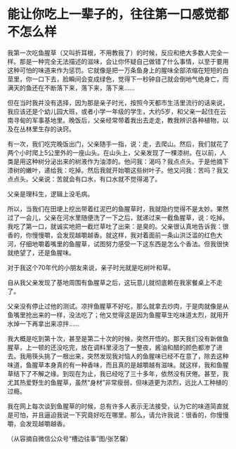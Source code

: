 # 能让你吃上一辈子的，往往第一口感觉都不怎么样

我第一次吃鱼腥草（又叫折耳根，不用教我了）的时候，反应和绝大多数人完全一样。那是一种完全无法描述的滋味，会让你怀疑自己做错了什么事情，以至于要用这种可怕的味道来作为惩罚。它就像是把一万条鱼身上的腥味全部浓缩在短短的白莖里，你一口下去，脸瞬间会变成绿色，觉得下一秒钟自己就会倒地气绝身亡，而满天的鱼还在不断落下来，落下来，落下来…… 

但在当时我并没有选择，因为那是亲子时光，按照今天都市生活里流行的话来说，我应该还是个幼儿园大班，或者小学一年级的学生，大约5岁，和父亲一起住在云南寻甸的军事基地里。晚饭后，父亲经常带着我出去走走，教我辨识各种植物，以及在丛林里生存的诀窍。 

有一次，我们吃完晚饭出门，父亲随手一指，说：走，去爬山。然后，我们就花了两个小时爬上5公里外的一座山头。在山头上，父亲发现了一棵漆树。在以前，人类是用这种树分泌出来的树液作为油漆的。他问我：渴吗？我点点头。于是他摘下漆树的嫩叶，递给我：吃掉。然后我就开始嚼这些树叶子。他又问我：苦吗？我又点点头。父亲说：苦就会有口水，有口水就不觉得渴了。 

父亲是理科生，逻辑上没毛病。 

所以，当我们在田埂上挖出带着红泥巴的鱼腥草时，我就隐约觉得不是太妙。果然过了一会儿，父亲在河水里随便洗了一下之后，就递过来一截鱼腥草，说：吃掉。我吃了第一口，就诚实地把一截烂草吐了出来：是臭的。父亲很认真地告诉我：很香的，你慢慢嚼，会发现越嚼越香。就这样，我对着面前一条山洪泛滥的红色大河，仔细地嚼着嘴里的鱼腥草，试图努力感受一下这东西是怎么个香法。但我很快就绝望了，还是鱼腥味。 

对于我这个70年代的小朋友来说，亲子时光就是吃树叶和草。 

自从我父亲发现了基地周围有鱼腥草之后，这玩意儿就彻底赖在我家餐桌上不走了。 

父亲没有停止过他的测试。凉拌鱼腥草不好吃，那么就拿去炒肉，于是肉就像是从鱼嘴里抢出来的一样，没法吃了；他又觉得这是因为鱼腥草生吃味道太烈，就用开水焯一下再拿出来凉拌…… 

我大概是吃到第十次，甚至是第二十次的时候，突然开悟的。那天我们没有新做鱼腥草，上一顿的还没吃完，放在调料里浸泡了一整夜，酱油和醋的颜色都渗了进去。我用筷头挑了一根出来，突然发现我对恼人的鱼腥味已经不在意了，除去这种味道，鱼腥草本身真的有一种香味，而且真的是越嚼越有滋味。就这样，我和鱼腥草结下了不解之缘。到现在为止，我已经吃了三十多年，依然没有厌倦。甚至，我尤其热爱野生的鱼腥草，虽然“身材”非常瘦弱，但味道更为浓烈，远比人工种植的过瘾。 

我在网上每次谈到鱼腥草的时候，总有许多人表示无法接受，认为它的味道简直就是可怕，并且逼迫我说一下究竟好吃在哪里。那么，请允许我说：很香的，你慢慢嚼，会发现越嚼越香。 

（从容摘自微信公众号“槽边往事”图/张艺馨）